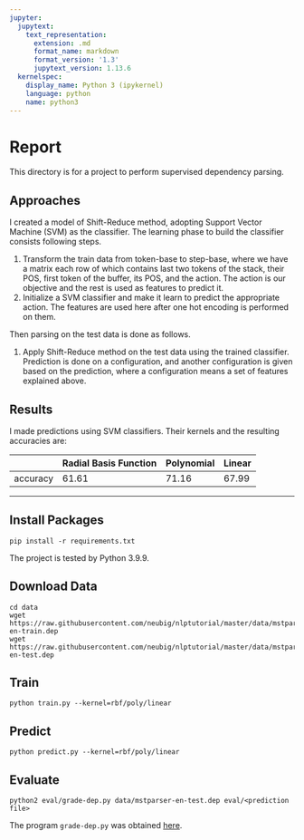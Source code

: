 ```yaml
---
jupyter:
  jupytext:
    text_representation:
      extension: .md
      format_name: markdown
      format_version: '1.3'
      jupytext_version: 1.13.6
  kernelspec:
    display_name: Python 3 (ipykernel)
    language: python
    name: python3
---
```


# Report

This directory is for a project to perform supervised dependency parsing.


## Approaches

I created a model of Shift-Reduce method, adopting Support Vector Machine (SVM) as the classifier. The learning phase to build the classifier consists following steps.

1. Transform the train data from token-base to step-base, where we have a matrix each row of which contains last two tokens of the stack, their POS, first token of the buffer, its POS, and the action. The action is our objective and the rest is used as features to predict it.
1. Initialize a SVM classifier and make it learn to predict the appropriate action. The features are used here after one hot encoding is performed on them.

Then parsing on the test data is done as follows.

1. Apply Shift-Reduce method on the test data using the trained classifier. Prediction is done on a configuration, and another configuration is given based on the prediction, where a configuration means a set of features explained above.


## Results


I made predictions using SVM classifiers. Their kernels and the resulting accuracies are:

|          | Radial Basis Function | Polynomial | Linear |
| -------- | --------------------- | ---------- | ------ |
| accuracy | 61.61                 | 71.16      | 67.99  |


---


## Install Packages

```
pip install -r requirements.txt
```

The project is tested by Python 3.9.9.


## Download Data

```
cd data
wget https://raw.githubusercontent.com/neubig/nlptutorial/master/data/mstparser-en-train.dep
wget https://raw.githubusercontent.com/neubig/nlptutorial/master/data/mstparser-en-test.dep
```


## Train
```
python train.py --kernel=rbf/poly/linear
```


## Predict
```
python predict.py --kernel=rbf/poly/linear
```


## Evaluate

```
python2 eval/grade-dep.py data/mstparser-en-test.dep eval/<prediction file>
```

The program `grade-dep.py` was obtained [here](https://github.com/neubig/nlptutorial/tree/master/script).
